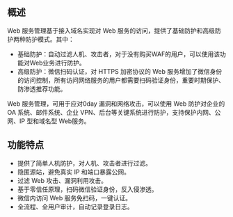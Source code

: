 
## 概述
 Web 服务管理基于接入域名实现对 Web 服务的访问，提供了基础防护和高级防护两种防护模式。其中：
- 基础防护：自动过滤人机、攻击者，对于没有购买WAF的用户，可以使用该功能对Web业务进行防护。
- 高级防护：微信扫码认证，对 HTTPS 加密协议的 Web 服务增加了微信身份的访问控制，所有访问网络服务的用户都需要扫码验证身份，重要时期保护、防渗透推荐功能。

Web 服务管理，可用于应对0day 漏洞和网络攻击，可以使用 Web 防护对企业的 OA 系统、邮件系统、企业 VPN、后台等关键系统进行防护，支持保护内网、公网、IP 型和域名型 Web服务。

## 功能特点
- 提供了简单人机防护，对人机、攻击者进行过滤。
- 隐匿源站，避免真实 IP 和端口暴露公网。
- 过滤 Web 攻击、漏洞利用攻击。
- 基于零信任原理，扫码微信验证身份，反入侵渗透。
- 微信内访问 Web 服务免扫码，一键认证。
- 全流程、全用户审计，自动记录登录日志。
